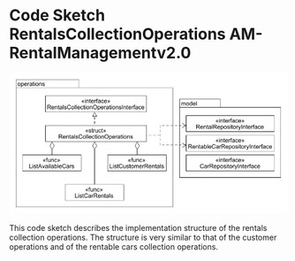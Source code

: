 # Code Sketch RentalsCollectionOperations AM-RentalManagementv2.0

![image](../figures/cs_rentals_collection_operations.png)

This code sketch describes the implementation structure of the rentals collection operations. The structure is very similar to that of the customer operations and of the rentable cars collection operations. 